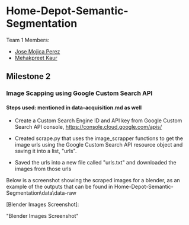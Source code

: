 # Home-Depot-Semantic-Segmentation
Team 1 Members:
- [Jose Mojica Perez](https://github.com/J-Mojica)
- [Mehakpreet Kaur](https://github.com/Mehakpreet21)

## Milestone 2

### Image Scapping using Google Custom Search API
#### Steps used: mentioned in data-acquisition.md as well

- Create a Custom Search Engine ID and API key from Google Custom Search API console, https://console.cloud.google.com/apis/

- Created scrape.py that uses the image_scrapper functions to get the image urls using the Google Custom Search API resource object and saving it into a list, "urls".

- Saved the urls into a new file called "urls.txt" and downloaded the images from those urls

Below is a screenshot showing the scraped images for a blender, as an example of the outputs that can be found in Home-Depot-Semantic-Segmentation\data\data-raw

[Blender Images Screenshot]: 



"Blender Images Screenshot"
